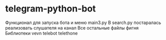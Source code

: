 # telegram-python-bot
Функционал для запуска бота и меню main3.py
В search.py постаралась реализовать слушателя на канал
Все остальные файлы фигня
Библиотеки 
vevn
telebot
telethone
